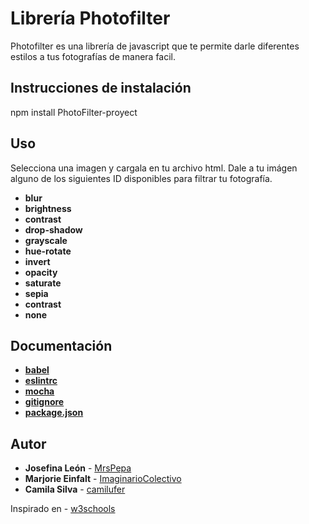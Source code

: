 Librería Photofilter
====================

Photofilter es una librería de javascript que te permite darle diferentes estilos a tus fotografías de manera facil.

Instrucciones de instalación
---------------------------

npm install PhotoFilter-proyect

Uso
-----

Selecciona una imagen y cargala en tu archivo html.
Dale a tu imágen alguno de los siguientes ID disponibles para filtrar tu fotografía.

* **blur** 
* **brightness**
* **contrast**
* **drop-shadow**
* **grayscale**
* **hue-rotate**
* **invert**
* **opacity**
* **saturate**
* **sepia**
* **contrast**
* **none**

Documentación
--------------

* **[babel](https://babeljs.io/)**
* **[eslintrc](https://eslint.org/)**
* **[mocha](https://mochajs.org/)**
* **[gitignore](https://git-scm.com/docs/gitignore)**
* **[package.json](https://docs.npmjs.com/files/package.json)**


Autor
-----

* **Josefina León** - [MrsPepa](https://github.com/MrsPepa)
* **Marjorie Einfalt** - [ImaginarioColectivo](https://github.com/ImaginarioColectivo)
* **Camila Silva** - [camilufer](https://github.com/camilufer)




 Inspirado en - [w3schools](https://www.w3schools.com/cssref/css3_pr_filter.asp) 